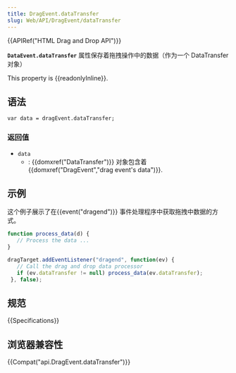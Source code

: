 ```yaml
---
title: DragEvent.dataTransfer
slug: Web/API/DragEvent/dataTransfer
---
```

{{APIRef("HTML Drag and Drop API")}}

**`DataEvent.dataTransfer`** 属性保存着拖拽操作中的数据（作为一个 DataTransfer 对象）

This property is {{readonlyInline}}.

## 语法

```plain
var data = dragEvent.dataTransfer;
```

### 返回值

- `data`
  - : {{domxref("DataTransfer")}} 对象包含着 {{domxref("DragEvent","drag event's data")}}.

## 示例

这个例子展示了在{{event("dragend")}} 事件处理程序中获取拖拽中数据的方式。

```js
function process_data(d) {
   // Process the data ...
}

dragTarget.addEventListener("dragend", function(ev) {
   // Call the drag and drop data processor
   if (ev.dataTransfer != null) process_data(ev.dataTransfer);
 }, false);
```

## 规范

{{Specifications}}

## 浏览器兼容性

{{Compat("api.DragEvent.dataTransfer")}}
